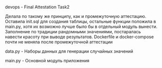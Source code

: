 devops - Final Attestation Task2

Делала по такому же принципу, как и промежуточную аттестацию. Оставила init.sql для создания таблицы, остальные функции положила в main.py, хотя их возможно лучше было бы в отдельный модуль вынести. 
Заполнение по традиции рандомными значениями, постаралась навести красоту при выводе результатов. Dockerfile и docker-compose почти не меняла после промежуточной аттестации

data.py - Наборы данных для генерации случайных значений

main.py - Основной модуль приложения
